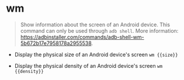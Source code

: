 # wm
> Show information about the screen of an Android device.
> This command can only be used through `adb shell`.
> More information: <https://adbinstaller.com/commands/adb-shell-wm-5b672b17e7958178a2955538>.

- Display the physical size of an Android device's screen
`wm {{size}}`

- Display the physical density of an Android device's screen
`wm {{density}}`
